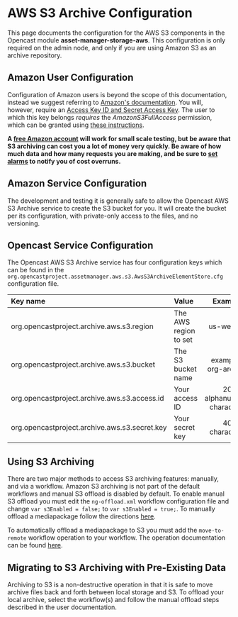 AWS S3 Archive Configuration
=================================
This page documents the configuration for the AWS S3 components in the Opencast module **asset-manager-storage-aws**.
This configuration is only required on the admin node, and only if you are using Amazon S3 as an archive repository.

Amazon User Configuration
-------------------------

Configuration of Amazon users is beyond the scope of this documentation, instead we suggest referring to
[Amazon's documentation](http://docs.aws.amazon.com/IAM/latest/UserGuide/introduction.html).  You will, however,
require an [Access Key ID and Secret Access Key](https://aws.amazon.com/developers/access-keys/).  The user to which
this key belongs *requires* the *AmazonS3FullAccess* permission, which can be granted using
[these instructions](http://docs.aws.amazon.com/IAM/latest/UserGuide/access_policies_inline-using.html).

**A [free Amazon account](https://aws.amazon.com/free/) will work for small scale testing, but be aware that S3
archiving can cost you a lot of money very quickly.  Be aware of how much data and how many requests you are making,
and be sure to [set alarms](http://docs.aws.amazon.com/awsaccountbilling/latest/aboutv2/free-tier-alarms.html) to
notify you of cost overruns.**

Amazon Service Configuration
----------------------------

The development and testing it is generally safe to allow the Opencast AWS S3 Archive service to create the S3 bucket
for you.  It will create the bucket per its configuration, with private-only access to the files, and no versioning.

Opencast Service Configuration
------------------------------

The Opencast AWS S3 Archive service has four configuration keys which can be found in the
`org.opencastproject.assetmanager.aws.s3.AwsS3ArchiveElementStore.cfg` configuration file.

|Key name|Value|Example|
|:--------|:-----|:-------:|
|org.opencastproject.archive.aws.s3.region|The AWS region to set|us-west-2|
|org.opencastproject.archive.aws.s3.bucket|The S3 bucket name|example-org-archive|
|org.opencastproject.archive.aws.s3.access.id|Your access ID|20 alphanumeric characters|
|org.opencastproject.archive.aws.s3.secret.key|Your secret key|40 characters|

Using S3 Archiving
------------------

There are two major methods to access S3 archiving features: manually, and via a workflow.  Amazon S3 archiving is not
part of the default workflows and manual S3 offload is disabled by default.  To enable manual S3 offload you must edit
the `ng-offload.xml` workflow configuration file and change `var s3Enabled = false;` to `var s3Enabled = true;`.  To
manually offload a mediapackage follow the directions [here](???).

To automatically offload a mediapackage to S3 you must add the `move-to-remote` workflow operation to your workflow.
The operation documentation can be found [here](../workflowoperationhandlers/move-to-remote-woh.md).

Migrating to S3 Archiving with Pre-Existing Data
---------------------------------------------------

Archiving to S3 is a non-destructive operation in that it is safe to move archive files back and forth between local
storage and S3.  To offload your local archive, select the workflow(s) and follow the manual offload steps described in
the user documentation.
